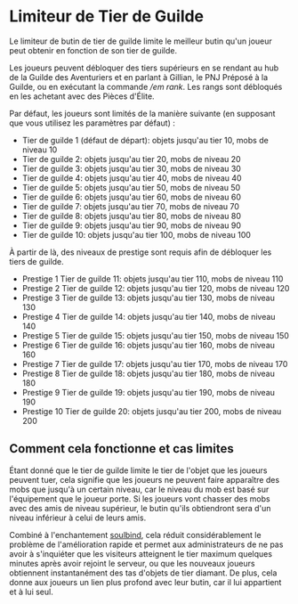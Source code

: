 # Limiteur de Tier de Guilde

Le limiteur de butin de tier de guilde limite le meilleur butin qu'un joueur peut obtenir en fonction de son tier de
guilde.

Les joueurs peuvent débloquer des tiers supérieurs en se rendant au hub de la Guilde des Aventuriers et en parlant à
Gillian, le PNJ Préposé à la Guilde, ou en exécutant la commande */em rank*. Les rangs sont débloqués en les achetant
avec des Pièces d'Élite.

Par défaut, les joueurs sont limités de la manière suivante (en supposant que vous utilisez les paramètres par défaut) :

- Tier de guilde 1 (défaut de départ): objets jusqu'au tier 10, mobs de niveau 10
- Tier de guilde 2: objets jusqu'au tier 20, mobs de niveau 20
- Tier de guilde 3: objets jusqu'au tier 30, mobs de niveau 30
- Tier de guilde 4: objets jusqu'au tier 40, mobs de niveau 40
- Tier de guilde 5: objets jusqu'au tier 50, mobs de niveau 50
- Tier de guilde 6: objets jusqu'au tier 60, mobs de niveau 60
- Tier de guilde 7: objets jusqu'au tier 70, mobs de niveau 70
- Tier de guilde 8: objets jusqu'au tier 80, mobs de niveau 80
- Tier de guilde 9: objets jusqu'au tier 90, mobs de niveau 90
- Tier de guilde 10: objets jusqu'au tier 100, mobs de niveau 100

À partir de là, des niveaux de prestige sont requis afin de débloquer les tiers de guilde.

- Prestige 1 Tier de guilde 11: objets jusqu'au tier 110, mobs de niveau 110
- Prestige 2 Tier de guilde 12: objets jusqu'au tier 120, mobs de niveau 120
- Prestige 3 Tier de guilde 13: objets jusqu'au tier 130, mobs de niveau 130
- Prestige 4 Tier de guilde 14: objets jusqu'au tier 140, mobs de niveau 140
- Prestige 5 Tier de guilde 15: objets jusqu'au tier 150, mobs de niveau 150
- Prestige 6 Tier de guilde 16: objets jusqu'au tier 160, mobs de niveau 160
- Prestige 7 Tier de guilde 17: objets jusqu'au tier 170, mobs de niveau 170
- Prestige 8 Tier de guilde 18: objets jusqu'au tier 180, mobs de niveau 180
- Prestige 9 Tier de guilde 19: objets jusqu'au tier 190, mobs de niveau 190
- Prestige 10 Tier de guilde 20: objets jusqu'au tier 200, mobs de niveau 200

## Comment cela fonctionne et cas limites

Étant donné que le tier de guilde limite le tier de l'objet que les joueurs peuvent tuer, cela signifie que les joueurs
ne peuvent faire apparaître des mobs que jusqu'à un certain niveau, car le niveau du mob est basé sur l'équipement que
le joueur porte. Si les joueurs vont chasser des mobs avec des amis de niveau supérieur, le butin qu'ils obtiendront
sera d'un niveau inférieur à celui de leurs amis.

Combiné à l'enchantement [soulbind]($language/elitemobs/soulbind.md$), cela réduit considérablement le problème de
l'amélioration rapide et permet aux administrateurs de ne pas avoir à s'inquiéter que les visiteurs atteignent le tier
maximum quelques minutes après avoir rejoint le serveur, ou que les nouveaux joueurs obtiennent instantanément des tas
d'objets de tier diamant. De plus, cela donne aux joueurs un lien plus profond avec leur butin, car il lui appartient et
à lui seul.
